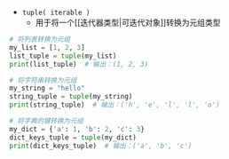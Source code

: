 - `tuple( iterable )`
	- 用于将一个[[迭代器类型|可迭代对象]]转换为元组类型
```python
# 将列表转换为元组
my_list = [1, 2, 3]
list_tuple = tuple(my_list)
print(list_tuple)  # 输出：(1, 2, 3)

# 将字符串转换为元组
my_string = "hello"
string_tuple = tuple(my_string)
print(string_tuple)  # 输出：('h', 'e', 'l', 'l', 'o')

# 将字典的键转换为元组
my_dict = {'a': 1, 'b': 2, 'c': 3}
dict_keys_tuple = tuple(my_dict)
print(dict_keys_tuple)  # 输出：('a', 'b', 'c')

```